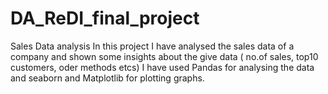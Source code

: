 # DA_ReDI_final_project
Sales Data analysis
In this project I have analysed the sales data of a company and shown some insights about the give data ( no.of sales, top10 customers, oder methods etcs)
I have used Pandas for analysing the data and seaborn and Matplotlib for plotting graphs.
